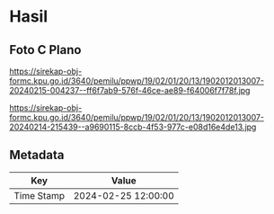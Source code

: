 # Hasil

## Foto C Plano

https://sirekap-obj-formc.kpu.go.id/3640/pemilu/ppwp/19/02/01/20/13/1902012013007-20240215-004237--ff6f7ab9-576f-46ce-ae89-f64006f7f78f.jpg

https://sirekap-obj-formc.kpu.go.id/3640/pemilu/ppwp/19/02/01/20/13/1902012013007-20240214-215439--a9690115-8ccb-4f53-977c-e08d16e4de13.jpg


## Metadata

| Key        | Value               |
| ---------- | ------------------- |
| Time Stamp | 2024-02-25 12:00:00 |



